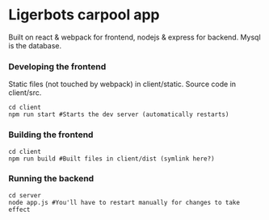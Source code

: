 # Ligerbots carpool app
Built on react & webpack for frontend, nodejs & express for backend.
Mysql is the database.

### Developing the frontend
Static files (not touched by webpack) in client/static.
Source code in client/src.
```
cd client
npm run start #Starts the dev server (automatically restarts)
```
### Building the frontend
```
cd client
npm run build #Built files in client/dist (symlink here?)
```

### Running the backend

```
cd server
node app.js #You'll have to restart manually for changes to take effect
```
